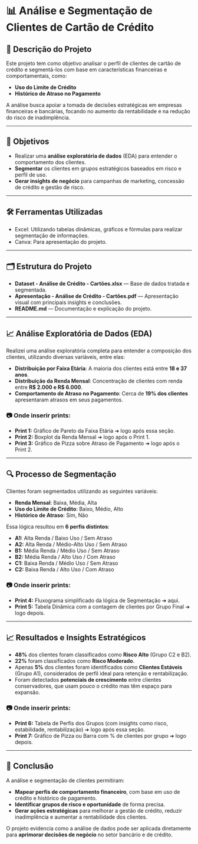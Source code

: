 # 📊 Análise e Segmentação de Clientes de Cartão de Crédito

## 📝 Descrição do Projeto
Este projeto tem como objetivo analisar o perfil de clientes de cartão de crédito e segmentá-los com base em características financeiras e comportamentais, como:

- **Uso do Limite de Crédito**
- **Histórico de Atraso no Pagamento**

A análise busca apoiar a tomada de decisões estratégicas em empresas financeiras e bancárias, focando no aumento da rentabilidade e na redução do risco de inadimplência.

---

## 🎯 Objetivos
- Realizar uma **análise exploratória de dados** (EDA) para entender o comportamento dos clientes.
- **Segmentar** os clientes em grupos estratégicos baseados em risco e perfil de uso.
- **Gerar insights de negócio** para campanhas de marketing, concessão de crédito e gestão de risco.

---
## 🛠 Ferramentas Utilizadas
- Excel: Utilizando tabelas dinâmicas, gráficos e fórmulas para realizar segmentação de informações.
- Canva: Para apresentação do projeto.

---
## 🗂️ Estrutura do Projeto
- **Dataset - Análise de Crédito - Cartões.xlsx** — Base de dados tratada e segmentada.
- **Apresentação - Análise de Crédito - Cartões.pdf** — Apresentação visual com principais insights e conclusões.
- **README.md** — Documentação e explicação do projeto.

---
## 📈 Análise Exploratória de Dados (EDA)

Realizei uma análise exploratória completa para entender a composição dos clientes, utilizando diversas variáveis, entre elas:

- **Distribuição por Faixa Etária**: A maioria dos clientes está entre **18 e 37 anos**.
- **Distribuição da Renda Mensal**: Concentração de clientes com renda entre **R$ 2.000 e R$ 6.000**.
- **Comportamento de Atraso no Pagamento**: Cerca de **19% dos clientes** apresentaram atrasos em seus pagamentos.

### 📷 Onde inserir prints:
- **Print 1:** Gráfico de Pareto da Faixa Etária ➔ logo após essa seção.
- **Print 2:** Boxplot da Renda Mensal ➔ logo após o Print 1.
- **Print 3:** Gráfico de Pizza sobre Atraso de Pagamento ➔ logo após o Print 2.

---

## 🔍 Processo de Segmentação

Clientes foram segmentados utilizando as seguintes variáveis:

- **Renda Mensal**: Baixa, Média, Alta
- **Uso do Limite de Crédito**: Baixo, Médio, Alto
- **Histórico de Atraso**: Sim, Não

Essa lógica resultou em **6 perfis distintos**:

- **A1:** Alta Renda / Baixo Uso / Sem Atraso
- **A2:** Alta Renda / Médio-Alto Uso / Sem Atraso
- **B1:** Média Renda / Médio Uso / Sem Atraso
- **B2:** Média Renda / Alto Uso / Com Atraso
- **C1:** Baixa Renda / Médio Uso / Sem Atraso
- **C2:** Baixa Renda / Alto Uso / Com Atraso

### 📷 Onde inserir prints:
- **Print 4:** Fluxograma simplificado da lógica de Segmentação ➔ aqui.
- **Print 5:** Tabela Dinâmica com a contagem de clientes por Grupo Final ➔ logo depois.

---

## 📈 Resultados e Insights Estratégicos

- **48%** dos clientes foram classificados como **Risco Alto** (Grupo C2 e B2).
- **22%** foram classificados como **Risco Moderado**.
- Apenas **5%** dos clientes foram identificados como **Clientes Estáveis** (Grupo A1), considerados de perfil ideal para retenção e rentabilização.
- Foram detectados **potenciais de crescimento** entre clientes conservadores, que usam pouco o crédito mas têm espaço para expansão.

### 📷 Onde inserir prints:
- **Print 6:** Tabela de Perfis dos Grupos (com insights como risco, estabilidade, rentabilização) ➔ logo após essa seção.
- **Print 7:** Gráfico de Pizza ou Barra com % de clientes por grupo ➔ logo depois.

---

## 🚀 Conclusão

A análise e segmentação de clientes permitiram:

- **Mapear perfis de comportamento financeiro**, com base em uso de crédito e histórico de pagamento.
- **Identificar grupos de risco e oportunidade** de forma precisa.
- **Gerar ações estratégicas** para melhorar a gestão de crédito, reduzir inadimplência e aumentar a rentabilidade dos clientes.

O projeto evidencia como a análise de dados pode ser aplicada diretamente para **aprimorar decisões de negócio** no setor bancário e de crédito.
